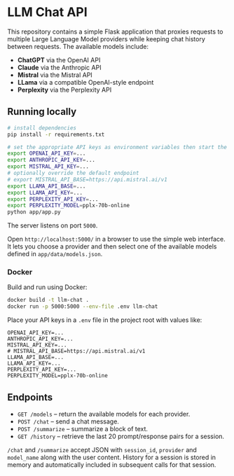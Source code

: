 # LLM Chat API

This repository contains a simple Flask application that proxies requests to
multiple Large Language Model providers while keeping chat history between
requests. The available models include:

- **ChatGPT** via the OpenAI API
- **Claude** via the Anthropic API
- **Mistral** via the Mistral API
- **LLama** via a compatible OpenAI-style endpoint
- **Perplexity** via the Perplexity API

## Running locally

```bash
# install dependencies
pip install -r requirements.txt

# set the appropriate API keys as environment variables then start the app
export OPENAI_API_KEY=...
export ANTHROPIC_API_KEY=...
export MISTRAL_API_KEY=...
# optionally override the default endpoint
# export MISTRAL_API_BASE=https://api.mistral.ai/v1
export LLAMA_API_BASE=...
export LLAMA_API_KEY=...
export PERPLEXITY_API_KEY=...
export PERPLEXITY_MODEL=pplx-70b-online
python app/app.py
```

The server listens on port `5000`.

Open `http://localhost:5000/` in a browser to use the simple web interface. It
lets you choose a provider and then select one of the available models defined
in `app/data/models.json`.

### Docker

Build and run using Docker:

```bash
docker build -t llm-chat .
docker run -p 5000:5000 --env-file .env llm-chat
```

Place your API keys in a `.env` file in the project root with values like:

```
OPENAI_API_KEY=...
ANTHROPIC_API_KEY=...
MISTRAL_API_KEY=...
# MISTRAL_API_BASE=https://api.mistral.ai/v1
LLAMA_API_BASE=...
LLAMA_API_KEY=...
PERPLEXITY_API_KEY=...
PERPLEXITY_MODEL=pplx-70b-online
```

## Endpoints

- `GET /models` – return the available models for each provider.
- `POST /chat` – send a chat message.
- `POST /summarize` – summarize a block of text.
- `GET /history` – retrieve the last 20 prompt/response pairs for a session.

`/chat` and `/summarize` accept JSON with `session_id`, `provider` and
`model_name` along with the user content. History for a session is stored in
memory and automatically included in subsequent calls for that session.
